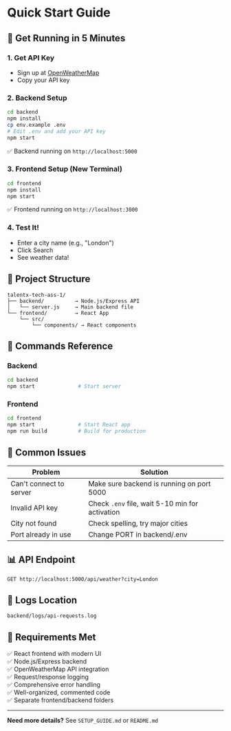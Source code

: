 # Quick Start Guide

## 🚀 Get Running in 5 Minutes

### 1. Get API Key
- Sign up at [OpenWeatherMap](https://openweathermap.org/api)
- Copy your API key

### 2. Backend Setup
```bash
cd backend
npm install
cp env.example .env
# Edit .env and add your API key
npm start
```
✅ Backend running on `http://localhost:5000`

### 3. Frontend Setup (New Terminal)
```bash
cd frontend
npm install
npm start
```
✅ Frontend running on `http://localhost:3000`

### 4. Test It!
- Enter a city name (e.g., "London")
- Click Search
- See weather data!

## 📁 Project Structure
```
talentx-tech-ass-1/
├── backend/          → Node.js/Express API
│   └── server.js     → Main backend file
└── frontend/         → React App
    └── src/
        └── components/ → React components
```

## 🔧 Commands Reference

### Backend
```bash
cd backend
npm start              # Start server
```

### Frontend
```bash
cd frontend
npm start              # Start React app
npm run build          # Build for production
```

## 🐛 Common Issues

| Problem | Solution |
|---------|----------|
| Can't connect to server | Make sure backend is running on port 5000 |
| Invalid API key | Check `.env` file, wait 5-10 min for activation |
| City not found | Check spelling, try major cities |
| Port already in use | Change PORT in backend/.env |

## 📊 API Endpoint

```
GET http://localhost:5000/api/weather?city=London
```

## 📝 Logs Location
```
backend/logs/api-requests.log
```

## 🎯 Requirements Met

✅ React frontend with modern UI  
✅ Node.js/Express backend  
✅ OpenWeatherMap API integration  
✅ Request/response logging  
✅ Comprehensive error handling  
✅ Well-organized, commented code  
✅ Separate frontend/backend folders  

---

**Need more details?** See `SETUP_GUIDE.md` or `README.md`

